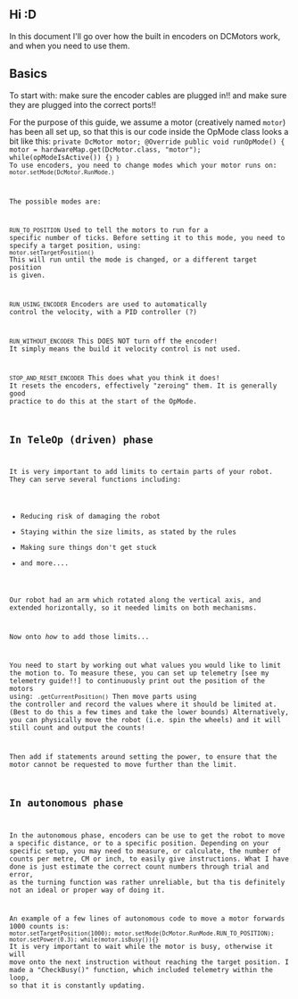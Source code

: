 ## Hi :D
In this document I'll go over how the built in encoders on DCMotors work, and when you need to use them.

## Basics

To start with: make sure the encoder cables are plugged in!! and make sure they are plugged into the correct ports!!

For the purpose of this guide, we assume a motor (creatively named ``motor``) has been all set up, so that this is our code inside the OpMode class looks a bit like this:
``
private DcMotor motor;
@Override
public void runOpMode()
{
    motor = hardwareMap.get(DcMotor.class, "motor");
    while(opModeIsActive())
    {
    ``<code>``
    }
}
``
To use encoders, you need to change modes which your motor runs on:
``motor.setMode(DcMotor.RunMode.``<insert run mode here>``)``

The possible modes are:

``RUN_TO_POSITION``
Used to tell the motors to run for a specific number of ticks.
Before setting it to this mode, you need to specify a target position, using:
``motor.setTargetPosition(``<number of ticks>``)``
This will run until the mode is changed, or a different target position is given.

``RUN_USING_ENCODER``
Encoders are used to automatically control the velocity, with a PID controller (?)

``RUN_WITHOUT_ENCODER``
This DOES NOT turn off the encoder! It simply means the build it velocity control is not used.

``STOP_AND_RESET_ENCODER``
This does what you think it does! It resets the encoders, effectively "zeroing" them. It is generally good practice to do this at the start of the OpMode.


## In TeleOp (driven) phase
It is very important to add limits to certain parts of your robot. 
They can serve several functions including:
* Reducing risk of damaging the robot
* Staying within the size limits, as stated by the rules
* Making sure things don't get stuck 
* and more....

Our robot had an arm which rotated along the vertical axis, and extended horizontally, so it needed limits on both mechanisms.

Now onto *how* to add those limits...

You need to start by working out what values you would like to limit the motion to. 
To measure these, you can set up telemetry [see my telemetry guide!!] to continuously print out the position of the motors using:
<motor>``.getCurrentPosition()``
Then move parts using the controller and record the values where it should be limited at. (Best to do this a few times and take the lower bounds)
Alternatively, you can physically move the robot (i.e. spin the wheels) and it will still count and output the counts! 

Then add if statements around setting the power, to ensure that the motor cannot be requested to move further than the limit. 

## In autonomous phase
In the autonomous phase, encoders can be use to get the robot to move a specific distance, or to a specific position.
Depending on your specific setup, you may need to measure, or calculate, the number of counts per metre, CM or inch, to easily give instructions.
What I have done is just estimate the correct count numbers through trial and error, as the turning function was rather unreliable, but tha tis definitely not an ideal or proper way of doing it.

An example of a few lines of autonomous code to move a motor forwards 1000 counts is:
``motor.setTargetPosition(1000);
motor.setMode(DcMotor.RunMode.RUN_TO_POSITION);
motor.setPower(0.3);
while(motor.isBusy()){}``
It is very important to wait while the motor is busy, otherwise it will move onto the next instruction without reaching the target position.
I made a "CheckBusy()" function, which included telemetry within the loop, so that it is constantly updating.
